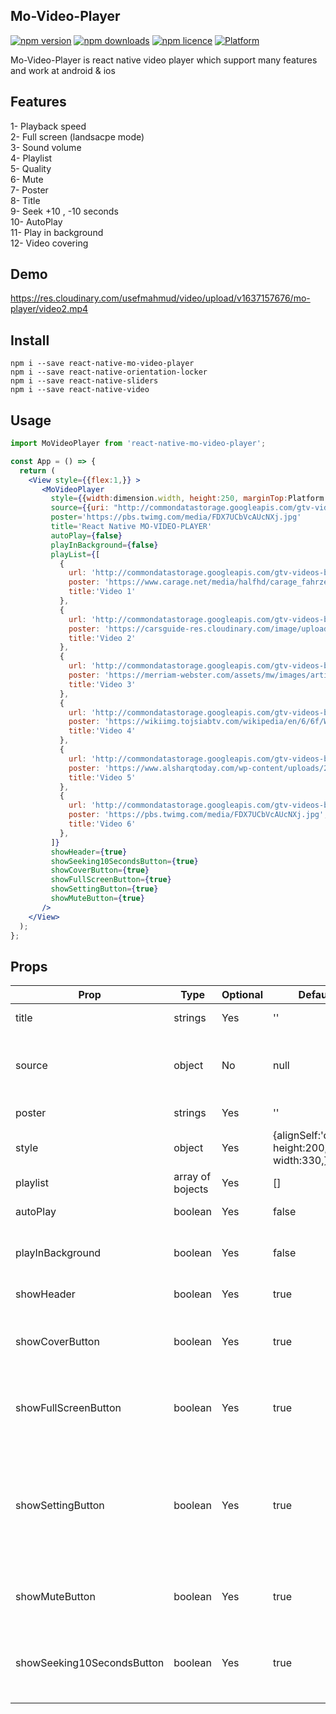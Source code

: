 
## Mo-Video-Player
[![npm version](http://img.shields.io/npm/v/mo-video-player.svg?style=flat-square)](https://npmjs.org/package/mo-video-player "View this project on npm")
[![npm downloads](http://img.shields.io/npm/dm/mo-video-player.svg?style=flat-square)](https://npmjs.org/package/mo-video-player "View this project on npm")
[![npm licence](http://img.shields.io/npm/l/mo-video-player.svg?style=flat-square)](https://npmjs.org/package/mo-video-player "View this project on npm")
[![Platform](https://img.shields.io/badge/platform-ios%20%7C%20android-989898.svg?style=flat-square)](https://npmjs.org/package/react-native-sliders "View this project on npm")

Mo-Video-Player is react native video player which support many features and work at android & ios


## Features
1- Playback speed <br/>
2- Full screen (landsacpe mode) <br/>
3- Sound volume <br/>
4- Playlist <br/>
5- Quality <br/>
6- Mute <br/>
7- Poster <br/>
8- Title <br/>
9- Seek +10 , -10 seconds <br/>
10- AutoPlay <br/>
11- Play in background <br/>
12- Video covering <br/>

## Demo
https://res.cloudinary.com/usefmahmud/video/upload/v1637157676/mo-player/video2.mp4

## Install
```shell
npm i --save react-native-mo-video-player
npm i --save react-native-orientation-locker
npm i --save react-native-sliders
npm i --save react-native-video
```

## Usage
```jsx
import MoVideoPlayer from 'react-native-mo-video-player';

const App = () => {
  return (
    <View style={{flex:1,}} >
       <MoVideoPlayer 
         style={{width:dimension.width, height:250, marginTop:Platform.OS=='ios'?30:0,}}
         source={{uri: "http://commondatastorage.googleapis.com/gtv-videos-bucket/sample/BigBuckBunny.mp4"}}
         poster='https://pbs.twimg.com/media/FDX7UCbVcAUcNXj.jpg'
         title='React Native MO-VIDEO-PLAYER'
         autoPlay={false}
         playInBackground={false}
         playList={[
           {
             url: 'http://commondatastorage.googleapis.com/gtv-videos-bucket/sample/WhatCarCanYouGetForAGrand.mp4',
             poster: 'https://www.carage.net/media/halfhd/carage_fahrzeuge_square_8.jpg',
             title:'Video 1'
           },
           {
             url: 'http://commondatastorage.googleapis.com/gtv-videos-bucket/sample/WeAreGoingOnBullrun.mp4',
             poster: 'https://carsguide-res.cloudinary.com/image/upload/f_auto%2Cfl_lossy%2Cq_auto%2Ct_default/v1/editorial/story/hero_image/1908-Ford-Model-T_0.jpg',
             title:'Video 2'
           },
           {
             url: 'http://commondatastorage.googleapis.com/gtv-videos-bucket/sample/ForBiggerMeltdowns.mp4',
             poster: 'https://merriam-webster.com/assets/mw/images/article/art-wap-article-main/surfing-dog-photo-is-funner-or-funnest-a-real-word-5670-6d512231d0a52079b0c9fbf474f9a6c9@1x.jpg',
             title:'Video 3'
           },
           {
             url: 'http://commondatastorage.googleapis.com/gtv-videos-bucket/sample/TearsOfSteel.mp4',
             poster: 'https://wikiimg.tojsiabtv.com/wikipedia/en/6/6f/War_official_poster.jpg',
             title:'Video 4'
           },
           {
             url: 'http://commondatastorage.googleapis.com/gtv-videos-bucket/sample/Sintel.mp4',
             poster: 'https://www.alsharqtoday.com/wp-content/uploads/2020/09/%D8%A7%D9%84%D8%AC%D9%84%D9%8A%D8%AF.jpg',
             title:'Video 5'
           },
           {
             url: 'http://commondatastorage.googleapis.com/gtv-videos-bucket/sample/BigBuckBunny.mp4',
             poster: 'https://pbs.twimg.com/media/FDX7UCbVcAUcNXj.jpg',
             title:'Video 6'
           },
         ]}
         showHeader={true}
         showSeeking10SecondsButton={true}
         showCoverButton={true}
         showFullScreenButton={true}
         showSettingButton={true}
         showMuteButton={true}
       />
    </View>
  );
};
```

## Props
Prop                  | Type     | Optional | Default                   | Description
--------------------- | -------- | -------- | ------------------------- | -----------
title                 | strings  | Yes      | ''                        | title of video
source                | object   | No       | null                      | source of video ex: source={{uri:'video-url'}}
poster                | strings  | Yes      | ''                        | video poster uri
style                 | object   | Yes      | {alignSelf:'center', height:200, width:330,} | style of video
playlist              | array of bojects    | Yes | []                  | add playlist to video 
autoPlay              | boolean  | Yes      | false                     | make vide autoPlay
playInBackground      | boolean  | Yes      | false                     | make vide play when app in background
showHeader            | boolean  | Yes      | true                      | show video header 
showCoverButton       | boolean  | Yes      | true                      | show cover on video frame to hide video picture  
showFullScreenButton  | boolean  | Yes      | true                      | show full screen button in video header
showSettingButton     | boolean  | Yes      | true                      | show setting button to update video settings like speed, sound volume and quality 
showMuteButton        | boolean  | Yes      | true                      | show mute button to mute video sound 
showSeeking10SecondsButton | boolean  | Yes | true                      | show increase and decrease 10 seconds buttons 



